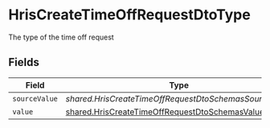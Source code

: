 # HrisCreateTimeOffRequestDtoType

The type of the time off request


## Fields

| Field                                                                                                                   | Type                                                                                                                    | Required                                                                                                                | Description                                                                                                             |
| ----------------------------------------------------------------------------------------------------------------------- | ----------------------------------------------------------------------------------------------------------------------- | ----------------------------------------------------------------------------------------------------------------------- | ----------------------------------------------------------------------------------------------------------------------- |
| `sourceValue`                                                                                                           | *shared.HrisCreateTimeOffRequestDtoSchemasSourceValue*                                                                  | :heavy_minus_sign:                                                                                                      | N/A                                                                                                                     |
| `value`                                                                                                                 | [shared.HrisCreateTimeOffRequestDtoSchemasValue](../../../sdk/models/shared/hriscreatetimeoffrequestdtoschemasvalue.md) | :heavy_minus_sign:                                                                                                      | N/A                                                                                                                     |
